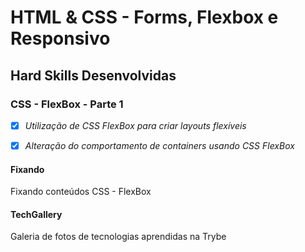 # HTML & CSS - Forms, Flexbox e Responsivo

## Hard Skills Desenvolvidas

### CSS - FlexBox - Parte 1

- [X] _Utilização de CSS FlexBox para criar layouts flexíveis_
- [X] _Alteração do comportamento de containers usando CSS FlexBox_



#### Fixando
Fixando conteúdos CSS - FlexBox

#### TechGallery
Galeria de fotos de tecnologias aprendidas na Trybe
